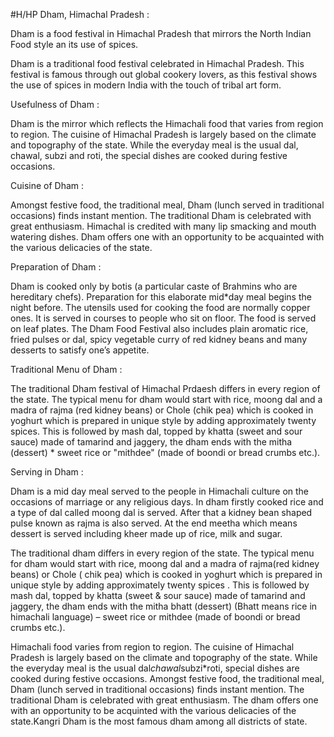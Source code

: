 #H/HP 
Dham, Himachal Pradesh :

Dham is a food festival in Himachal Pradesh that mirrors the North Indian Food style an its use of spices.

Dham is a traditional food festival celebrated in Himachal Pradesh. This festival is famous through out global cookery lovers, as this festival shows the use of spices in modern India with the touch of tribal art form. 

Usefulness of Dham :

Dham is the mirror which reflects the Himachali food that varies from region to region. The cuisine of Himachal Pradesh is largely based on the climate and topography of the state. While the everyday meal is the usual dal, chawal, subzi and roti, the special dishes are cooked during festive occasions. 

Cuisine of Dham :

Amongst festive food, the traditional meal, Dham (lunch served in traditional occasions) finds instant mention. The traditional Dham is celebrated with great enthusiasm. Himachal is credited with many lip smacking and mouth watering dishes. Dham offers one with an opportunity to be acquainted with the various delicacies of the state. 

Preparation of Dham :

Dham is cooked only by botis (a particular caste of Brahmins who are hereditary chefs). Preparation for this elaborate mid*day meal begins the night before. The utensils used for cooking the food are normally copper ones. It is served in courses to people who sit on floor. The food is served on leaf plates. The Dham Food Festival also includes plain aromatic rice, fried pulses or dal, spicy vegetable curry of red kidney beans and many desserts to satisfy one’s appetite. 

Traditional Menu of Dham :

The traditional Dham festival of Himachal Prdaesh differs in every region of the state. The typical menu for dham would start with rice, moong dal and a madra of rajma (red kidney beans) or Chole (chik pea) which is cooked in yoghurt which is prepared in unique style by adding approximately twenty spices. This is followed by mash dal, topped by khatta (sweet and sour sauce) made of tamarind and jaggery, the dham ends with the mitha (dessert) * sweet rice or "mithdee" (made of boondi or bread crumbs etc.). 

Serving in Dham :

Dham is a mid day meal served to the people in Himachali culture on the occasions of marriage or any religious days. In dham firstly cooked rice and a type of dal called moong dal is served. After that a kidney bean shaped pulse known as rajma is also served. At the end meetha which means dessert is served including kheer made up of rice, milk and sugar. 

The traditional dham differs in every region of the state. The typical menu for dham would start with rice, moong dal and a madra of rajma(red kidney beans) or Chole ( chik pea) which is cooked in yoghurt which is prepared in unique style by adding approximately twenty spices . This is followed by mash dal, topped by khatta (sweet & sour sauce) made of tamarind and jaggery, the dham ends with the mitha bhatt (dessert) (Bhatt means rice in himachali language) – sweet rice or mithdee (made of boondi or bread crumbs etc.).

Himachali food varies from region to region. The cuisine of Himachal Pradesh is largely based on the climate and topography of the state. While the everyday meal is the usual dal*chawal*subzi*roti, special dishes are cooked during festive occasions. Amongst festive food, the traditional meal, Dham (lunch served in traditional occasions) finds instant mention. The traditional Dham is celebrated with great enthusiasm. The dham offers one with an opportunity to be acquinted with the various delicacies of the state.Kangri Dham is the most famous dham among all districts of state.

